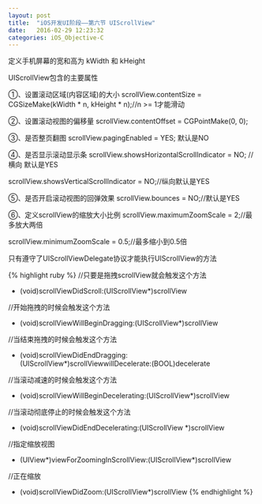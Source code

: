 ```yaml
---
layout: post
title:  "iOS开发UI阶段——第六节 UIScrollView"
date:   2016-02-29 12:23:32
categories: iOS_Objective-C
---
```


定义手机屏幕的宽和高为 kWidth 和 kHeight

UIScrollView包含的主要属性

①、设置滚动区域(内容区域)的大小  scrollView.contentSize = CGSizeMake(kWidth * n, kHeight * n);//n >= 1才能滑动

②、设置滚动视图的偏移量  scrollView.contentOffset = CGPointMake(0, 0);

③、是否整页翻图 scrollView.pagingEnabled = YES; 默认是NO

④、是否显示滚动显示条 scrollView.showsHorizontalScrollIndicator = NO; //横向  默认是YES

scrollView.showsVerticalScrollIndicator = NO;//纵向默认是YES

⑤、是否开启滚动视图的回弹效果 scrollView.bounces = NO;//默认是YES

⑥、定义scrollView的缩放大小比例 scrollView.maximumZoomScale = 2;//最多放大两倍

scrollView.minimumZoomScale = 0.5;//最多缩小到0.5倍

只有遵守了UIScrollViewDelegate协议才能执行UIScrollView的方法

{% highlight ruby %}
//只要是拖拽scrollView就会触发这个方法

- (void)scrollViewDidScroll:(UIScrollView*)scrollView

//开始拖拽的时候会触发这个方法

- (void)scrollViewWillBeginDragging:(UIScrollView*)scrollView

//当结束拖拽的时候会触发这个方法

- (void)scrollViewDidEndDragging:(UIScrollView*)scrollViewwillDecelerate:(BOOL)decelerate

//当滚动减速的时候会触发这个方法

- (void)scrollViewWillBeginDecelerating:(UIScrollView*)scrollView

//当滚动彻底停止的时候会触发这个方法

- (void)scrollViewDidEndDecelerating:(UIScrollView *)scrollView

//指定缩放视图

- (UIView*)viewForZoomingInScrollView:(UIScrollView*)scrollView

//正在缩放

- (void)scrollViewDidZoom:(UIScrollView*)scrollView
{% endhighlight %}


